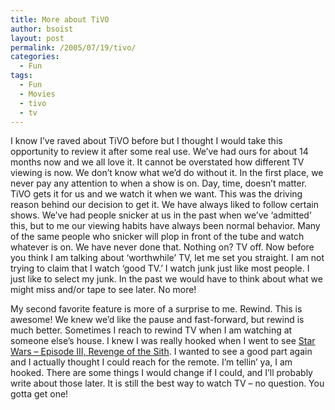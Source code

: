 ```yaml
---
title: More about TiVO
author: bsoist
layout: post
permalink: /2005/07/19/tivo/
categories:
  - Fun
tags:
  - Fun
  - Movies
  - tivo
  - tv
---
```

I know I&#8217;ve raved about TiVO before but I thought I would take this opportunity to review it after some real use. We&#8217;ve had ours for about 14 months now and we all love it. It cannot be overstated how different TV viewing is now. We don&#8217;t know what we&#8217;d do without it. In the first place, we never pay any attention to when a show is on. Day, time, doesn&#8217;t matter. TiVO gets it for us and we watch it when we want. This was the driving reason behind our decision to get it. We have always liked to follow certain shows. We&#8217;ve had people snicker at us in the past when we&#8217;ve &#8216;admitted&#8217; this, but to me our viewing habits have always been normal behavior. Many of the same people who snicker will plop in front of the tube and watch whatever is on. We have never done that. Nothing on? TV off. Now before you think I am talking about &#8216;worthwhile&#8217; TV, let me set you straight. I am not trying to claim that I watch &#8216;good TV.&#8217; I watch junk just like most people. I just like to select my junk. In the past we would have to think about what we might miss and/or tape to see later. No more!

My second favorite feature is more of a surprise to me. Rewind. This is awesome! We knew we&#8217;d like the pause and fast-forward, but rewind is much better. Sometimes I reach to rewind TV when I am watching at someone else&#8217;s house. I knew I was really hooked when I went to see [Star Wars &#8211; Episode III, Revenge of the Sith][1]. I wanted to see a good part again and I actually thought I could reach for the remote. I&#8217;m tellin&#8217; ya, I am hooked. There are some things I would change if I could, and I&#8217;ll probably write about those later. It is still the best way to watch TV &#8211; no question. You gotta get one!

 [1]: http://www.amazon.com/exec/obidos/redirect?tag=weifyoasme-20%26link_code=xm2%26camp=2025%26creative=165953%26path=http://www.amazon.com/gp/redirect.html%253fASIN=B00005JLXF%2526location=/o/ASIN/B00005JLXF%25253FSubscriptionId=0EMV44A9A5YT1RVDGZ82

